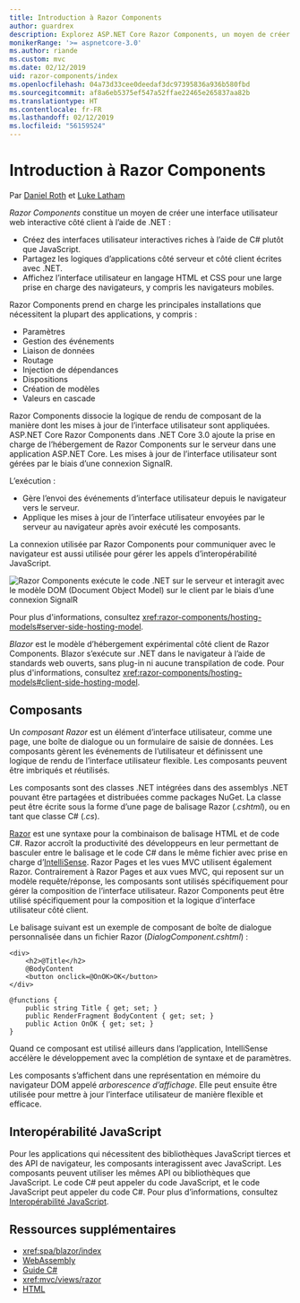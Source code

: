 ```yaml
---
title: Introduction à Razor Components
author: guardrex
description: Explorez ASP.NET Core Razor Components, un moyen de créer une interface utilisateur web interactive côté client à l’aide de .NET dans une application ASP.NET Core.
monikerRange: '>= aspnetcore-3.0'
ms.author: riande
ms.custom: mvc
ms.date: 02/12/2019
uid: razor-components/index
ms.openlocfilehash: 04a73d33cee0deedaf3dc97395836a936b580fbd
ms.sourcegitcommit: af8a6eb5375ef547a52ffae22465e265837aa82b
ms.translationtype: HT
ms.contentlocale: fr-FR
ms.lasthandoff: 02/12/2019
ms.locfileid: "56159524"
---
```

# <a name="introduction-to-razor-components"></a>Introduction à Razor Components

Par [Daniel Roth](https://github.com/danroth27) et [Luke Latham](https://github.com/guardrex)

*Razor Components* constitue un moyen de créer une interface utilisateur web interactive côté client à l’aide de .NET :

* Créez des interfaces utilisateur interactives riches à l’aide de C# plutôt que JavaScript.
* Partagez les logiques d’applications côté serveur et côté client écrites avec .NET.
* Affichez l’interface utilisateur en langage HTML et CSS pour une large prise en charge des navigateurs, y compris les navigateurs mobiles.

Razor Components prend en charge les principales installations que nécessitent la plupart des applications, y compris :

* Paramètres
* Gestion des événements
* Liaison de données
* Routage
* Injection de dépendances
* Dispositions
* Création de modèles
* Valeurs en cascade

Razor Components dissocie la logique de rendu de composant de la manière dont les mises à jour de l’interface utilisateur sont appliquées. ASP.NET Core Razor Components dans .NET Core 3.0 ajoute la prise en charge de l’hébergement de Razor Components sur le serveur dans une application ASP.NET Core. Les mises à jour de l’interface utilisateur sont gérées par le biais d’une connexion SignalR.

L’exécution :

* Gère l’envoi des événements d’interface utilisateur depuis le navigateur vers le serveur.
* Applique les mises à jour de l’interface utilisateur envoyées par le serveur au navigateur après avoir exécuté les composants.

La connexion utilisée par Razor Components pour communiquer avec le navigateur est aussi utilisée pour gérer les appels d’interopérabilité JavaScript.

![Razor Components exécute le code .NET sur le serveur et interagit avec le modèle DOM (Document Object Model) sur le client par le biais d’une connexion SignalR](index/_static/aspnet-core-razor-components.png)

Pour plus d'informations, consultez <xref:razor-components/hosting-models#server-side-hosting-model>.

*Blazor* est le modèle d’hébergement expérimental côté client de Razor Components. Blazor s’exécute sur .NET dans le navigateur à l’aide de standards web ouverts, sans plug-in ni aucune transpilation de code. Pour plus d'informations, consultez <xref:razor-components/hosting-models#client-side-hosting-model>.

## <a name="components"></a>Composants

Un *composant Razor* est un élément d’interface utilisateur, comme une page, une boîte de dialogue ou un formulaire de saisie de données. Les composants gèrent les événements de l’utilisateur et définissent une logique de rendu de l’interface utilisateur flexible. Les composants peuvent être imbriqués et réutilisés.

Les composants sont des classes .NET intégrées dans des assemblys .NET pouvant être partagées et distribuées comme packages NuGet. La classe peut être écrite sous la forme d’une page de balisage Razor (*.cshtml*), ou en tant que classe C# (*.cs*).

[Razor](xref:mvc/views/razor) est une syntaxe pour la combinaison de balisage HTML et de code C#. Razor accroît la productivité des développeurs en leur permettant de basculer entre le balisage et le code C# dans le même fichier avec prise en charge d’[IntelliSense](/visualstudio/ide/using-intellisense). Razor Pages et les vues MVC utilisent également Razor. Contrairement à Razor Pages et aux vues MVC, qui reposent sur un modèle requête/réponse, les composants sont utilisés spécifiquement pour gérer la composition de l’interface utilisateur. Razor Components peut être utilisé spécifiquement pour la composition et la logique d’interface utilisateur côté client.

Le balisage suivant est un exemple de composant de boîte de dialogue personnalisée dans un fichier Razor (*DialogComponent.cshtml*) :

```cshtml
<div>
    <h2>@Title</h2>
    @BodyContent
    <button onclick=@OnOK>OK</button>
</div>

@functions {
    public string Title { get; set; }
    public RenderFragment BodyContent { get; set; }
    public Action OnOK { get; set; }
}
```

Quand ce composant est utilisé ailleurs dans l’application, IntelliSense accélère le développement avec la complétion de syntaxe et de paramètres.

Les composants s’affichent dans une représentation en mémoire du navigateur DOM appelé *arborescence d’affichage*. Elle peut ensuite être utilisée pour mettre à jour l’interface utilisateur de manière flexible et efficace.

## <a name="javascript-interop"></a>Interopérabilité JavaScript

Pour les applications qui nécessitent des bibliothèques JavaScript tierces et des API de navigateur, les composants interagissent avec JavaScript. Les composants peuvent utiliser les mêmes API ou bibliothèques que JavaScript. Le code C# peut appeler du code JavaScript, et le code JavaScript peut appeler du code C#. Pour plus d’informations, consultez [Interopérabilité JavaScript](xref:razor-components/javascript-interop).

## <a name="additional-resources"></a>Ressources supplémentaires

* <xref:spa/blazor/index>
* [WebAssembly](http://webassembly.org/)
* [Guide C#](/dotnet/csharp/)
* <xref:mvc/views/razor>
* [HTML](https://www.w3.org/html/)

